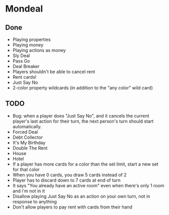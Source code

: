 # Mondeal

## Done

- Playing properties
- Playing money
- Playing actions as money
- Sly Deal
- Pass Go
- Deal Breaker
- Players shouldn't be able to cancel rent
- Rent cards!
- Just Say No
- 2-color property wildcards (in addition to the "any color" wild card)

## TODO

- Bug: when a player does "Just Say No", and it cancels the current player's last action for their turn, the next person's turn should start automatically.
- Forced Deal
- Debt Collector
- It's My Birthday
- Double The Rent
- House
- Hotel
- If a player has more cards for a color than the set limit, start a new set for that color
- When you have 0 cards, you draw 5 cards instead of 2
- Player has to discard down to 7 cards at end of turn
- It says "You already have an active room" even when there's only 1 room and i'm not in it
- Disallow playing Just Say No as an action on your own turn, not in response to anything
- Don't allow players to pay rent with cards from their hand
